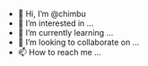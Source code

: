 - 👋 Hi, I’m @chimbu
- 👀 I’m interested in ...
- 🌱 I’m currently learning ...
- 💞️ I’m looking to collaborate on ...
- 📫 How to reach me ...

<!---
chimbu/chimbu is a ✨ special ✨ repository because its `README.md` (this file) appears on your GitHub profile.
You can click the Preview link to take a look at your changes.
--->
